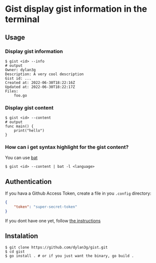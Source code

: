 # Gist display gist information in the terminal

## Usage
### Display gist information
```shell
$ gist <id> --info
# output
Owner: dylan3g
Description: A very cool description
Gist id: ...
Created at: 2022-06-30T18:22:16Z
Updated at: 2022-06-30T18:22:17Z
Files:
	foo.go
```
### Display gist content
```shell
$ gist <id> --content
# output
func main() {
    print("hello")
}
```
### How can i get syntax highlight for the gist content?
You can use [bat](https://github.com/sharkdp/bat)
```shell
$ gist <id> --content | bat -l <language>
```
## Authentication
If you hava a Github Access Token, create a file in you `.config` directory:
```json
{
    "token": "super-secret-token"
}
```
If you dont have one yet, follow [the instructions](https://docs.github.com/en/authentication/keeping-your-account-and-data-secure/creating-a-personal-access-token)
## Instalation
```shell
$ git clone https://github.com/dylan3g/gist.git
$ cd gist
$ go install . # or if you just want the binary, go build .
```
